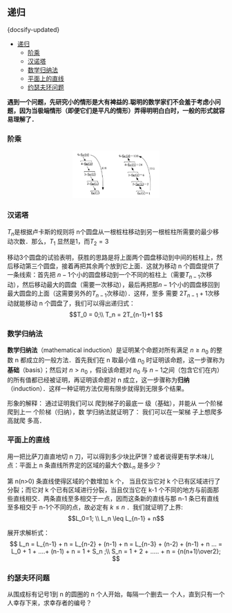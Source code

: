 ## 递归
{docsify-updated}

- [递归](#递归)
	- [阶乘](#阶乘)
	- [汉诺塔](#汉诺塔)
	- [数学归纳法](#数学归纳法)
	- [平面上的直线](#平面上的直线)
	- [约瑟夫环问题](#约瑟夫环问题)

**遇到一个问题，先研究小的情形是大有裨益的.聪明的数学家们不会羞于考虑小问题，因为当极端情形（即便它们是平凡的情形）弄得明明白白时，一般的形式就容易理解了．**

### 阶乘
<center><img src="pics/recursion.jpg" width="40%"></center>


### 汉诺塔
$T_n$是根据卢卡斯的规则将 n个圆盘从一根桩柱移动到另一根桩柱所需要的最少移动次数．那么，$T_1$ 显然是1，而$T_2=3$ 

移动3个圆盘的试验表明，获胜的思路是将上面两个圆盘移动到中间的桩柱上，然后移动第三个圆盘，接着再把其余两个放到它上面．这就为移动 n 个圆盘提供了一条线索：首先把 $n-1$个小的圆盘移动到一个不同的桩柱上（需要$T_{n-1}$次移动），然后移动最大的圆盘（需要一次移动），最后再把那$n-1$个小的圆盘移回到最大圆盘的上面（这需要另外的$T_{n-1}$次移动）．这样，至多
需要 $2T_{n-1}+1$次移动就能移动 n 个圆盘了，我们可以得出递归式：
$$T_0 = 0;\\ T_n = 2T_{n-1}+1 $$

### 数学归纳法
**数学归纳法**（mathematical induction）是证明某个命题对所有满足 $n≥n_0$ 的整数 n 都成立的一般方法．首先我们在 n 取最小值 $n_0$ 时证明该命题，这一步骤称为**基础**（basis）；然后对 $n > n_0$ ，假设该命题对 $n_0$ 与 $n-1$之间（包含它们在内）的所有值都已经被证明，再证明该命题对 n 成立，这一步骤称为**归纳**（induction）．这样一种证明方法仅用有限步就得到无限多个结果。

形象的解释： 通过证明我们可以 爬到梯子的最底一 级（基础），并能从 一个阶梯爬到上一 个阶梯（归纳），数 学归纳法就证明了： 我们可以在一架梯 子上想爬多高就爬 多高．

### 平面上的直线
用一把比萨刀直直地切 n 刀，可以得到多少块比萨饼？或者说得更有学术味儿点：平面上 n 条直线所界定的区域的最大个数$L_n$ 是多少？

第 n(n>0) 条直线使得区域的个数增加 k 个， 当且仅当它对 k 个已有区域进行了分裂；而它对 k 个已有区域进行分裂，当且仅当它在 k-1 个不同的地方与前面那些直线相交．两条直线至多相交于一点，因而这条新的直线与那 n-1 条已有直线至多相交于 n-1个不同的点，故必定有 $k\leq n$ ．我们就证明了上界:
$$L_0=1; \\ L_n \leq L_{n-1} + n$$

展开求解析式：
$$
L_n = L_{n-1} + n
    = L_{n-2} + (n-1) + n
	= L_{n-3} + (n-2) + (n-1) + n
	...
	= L_0 + 1 + ....+ (n-1) + n
	= 1 + S_n ;\\
S_n = 1 + 2 + ..... + n = {n(n+1)\over2};
$$

### 约瑟夫环问题
从围成标有记号1到 n 的圆圈的 n 个人开始，每隔一个删去一 个人，直到只有一个人幸存下来，求幸存者的编号？